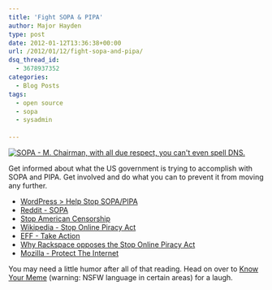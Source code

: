 ```yaml
---
title: 'Fight SOPA & PIPA'
author: Major Hayden
type: post
date: 2012-01-12T13:36:38+00:00
url: /2012/01/12/fight-sopa-and-pipa/
dsq_thread_id:
  - 3678937352
categories:
  - Blog Posts
tags:
  - open source
  - sopa
  - sysadmin

---
```

[<img src="/wp-content/uploads/2012/01/sopacantspelldns.jpg" alt="SOPA - M. Chairman, with all due respect, you can&#039;t even spell DNS." title="SOPA - M. Chairman, with all due respect, you can&#039;t even spell DNS." width="625" height="374" class="alignnone size-full wp-image-2817" srcset="/wp-content/uploads/2012/01/sopacantspelldns.jpg 625w, /wp-content/uploads/2012/01/sopacantspelldns-300x179.jpg 300w" sizes="(max-width: 625px) 100vw, 625px" />][1]

Get informed about what the US government is trying to accomplish with SOPA and PIPA. Get involved and do what you can to prevent it from moving any further.

  * [WordPress > Help Stop SOPA/PIPA][2]
  * [Reddit - SOPA][3]
  * [Stop American Censorship][4]
  * [Wikipedia - Stop Online Piracy Act][5]
  * [EFF - Take Action][6]
  * [Why Rackspace opposes the Stop Online Piracy Act][7]
  * [Mozilla - Protect The Internet][8]

You may need a little humor after all of that reading. Head on over to [Know Your Meme][9] (warning: NSFW language in certain areas) for a laugh.

 [1]: /wp-content/uploads/2012/01/sopacantspelldns.jpg
 [2]: http://wordpress.org/news/2012/01/help-stop-sopa-pipa/
 [3]: http://reddit.com/r/sopa
 [4]: http://americancensorship.org/
 [5]: http://en.wikipedia.org/wiki/Stop_Online_Piracy_Act
 [6]: https://action.eff.org/o/9042/p/dia/action/public/?action_KEY=8173
 [7]: http://www.rackspace.com/cloud/blog/2011/12/24/why-rackspace-opposes-the-%E2%80%9Cstop-online-piracy-act%E2%80%9D/
 [8]: http://www.mozilla.org/sopa/
 [9]: http://knowyourmeme.com/memes/events/protect-ip-act-stop-online-piracy-act
